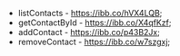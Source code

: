 - listContacts - https://ibb.co/hVX4LQB;
- getContactById - https://ibb.co/X4qfKzf;
- addContact - https://ibb.co/p43B2Jx;
- removeContact - https://ibb.co/w7szgxj;
